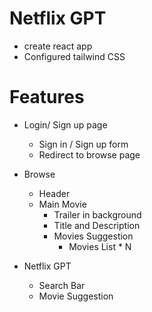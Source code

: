# Netflix GPT
 
 - create react app
 - Configured tailwind CSS   


# Features
 - Login/ Sign up page
    - Sign in / Sign up form
    - Redirect to browse page

 - Browse
    - Header
    - Main Movie
        - Trailer in background
        - Title and Description
        - Movies Suggestion
           - Movies List * N

- Netflix GPT
    - Search Bar
    - Movie Suggestion

